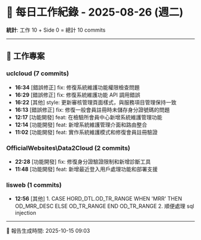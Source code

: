 # 📅 每日工作紀錄 - 2025-08-26 (週二)

**統計**: 工作 10 + Side 0 = 總計 10 commits

---

## 💼 工作專案

### uclcloud (7 commits)

- **16:34** [錯誤修正] fix: 修復系統維護功能權限檢查問題
- **16:29** [錯誤修正] fix: 修復系統維護功能 API 調用錯誤
- **16:22** [其他] style: 更新審核管理頁面樣式，與服務項目管理保持一致
- **16:13** [錯誤修正] fix: 修復一般會員註冊時未儲存身分證號碼的問題
- **12:17** [功能開發] feat: 在檢驗所會員中心新增系統維護管理功能
- **12:14** [功能開發] feat: 新增系統維護管理介面和路由整合
- **11:02** [功能開發] feat: 實作系統維護模式和修復會員註冊驗證

### OfficialWebsites\Data2Cloud (2 commits)

- **22:28** [功能開發] fix: 修復身分證驗證限制和新增診斷工具
- **11:48** [功能開發] feat: 新增最近登入用戶處理功能和部署支援

### lisweb (1 commits)

- **12:56** [其他] 1.  CASE HORD_DTL.OD_TR_RANGE WHEN 'MRR' THEN OD_MRR_DESC ELSE OD_TR_RANGE END OD_TR_RANGE 2. 順便處理 sql injection

---

📅 報告生成時間: 2025-10-15 09:03
